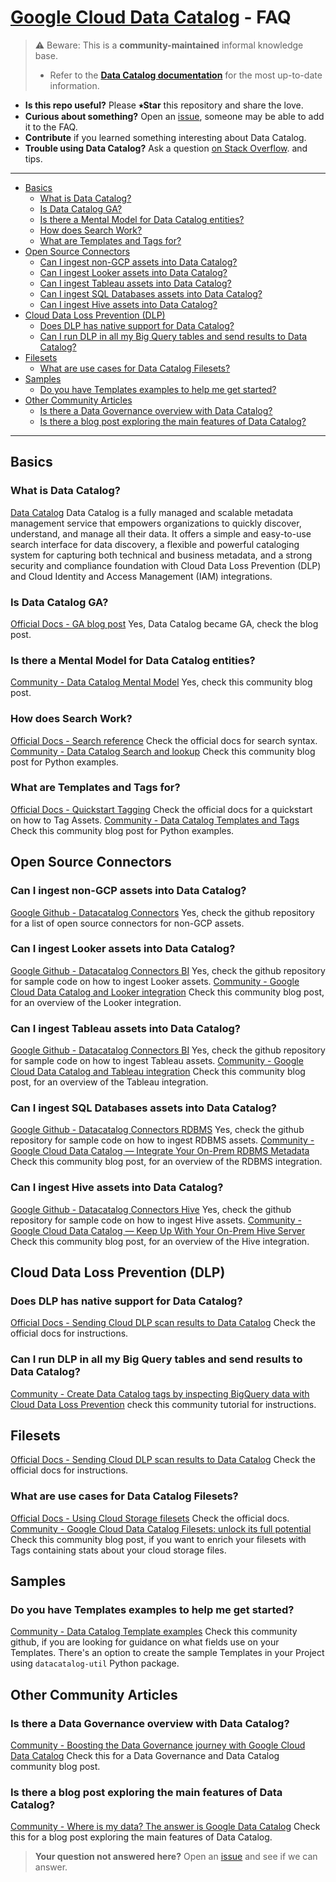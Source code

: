 # [Google Cloud Data Catalog][dc] - FAQ

> ⚠️ Beware: This is a **community-maintained** informal knowledge base.
>
> * Refer to the [**Data Catalog documentation**][docs] for the most up-to-date
>   information.

- **Is this repo useful?** Please **⭑Star** this repository and share the love.
- **Curious about something?** Open an [issue], someone may be able to add it to
  the FAQ.
- **Contribute** if you learned something interesting about Data Catalog.
- **Trouble using Data Catalog?** Ask a question [on Stack  Overflow][so].
  and tips.

[issue]: https://github.com/mesmacosta/datacatalog-faq/issues
[dc]: https://cloud.google.com/data-catalog
[ga]: https://cloud.google.com/blog/products/data-analytics/data-catalog-metadata-management-now-generally-available
[docs]: https://cloud.google.com/data-catalog/docs
[so]: https://stackoverflow.com/search?q=%5Bgoogle-cloud-platform%5D+data+catalog
[twitter]: https://twitter.com/mesmacosta
[search]: https://cloud.google.com/data-catalog/docs/how-to/search-reference
[quickstart-tagging]: https://cloud.google.com/data-catalog/docs/quickstart-tagging
[dlp-dc]: https://cloud.google.com/dlp/docs/sending-results-to-dc
[filesets]: https://cloud.google.com/data-catalog/docs/how-to/filesets
[medium - a mental model]: https://medium.com/google-cloud/data-catalog-hands-on-guide-a-mental-model-dae7f6dd49e
[medium - search and lookup]: https://medium.com/google-cloud/data-catalog-hands-on-guide-search-get-lookup-with-python-82d99bfb4056
[medium - templates and tags]: https://medium.com/google-cloud/data-catalog-hands-on-guide-templates-tags-with-python-c45eb93372ef
[medium - data governance]: https://towardsdatascience.com/boosting-the-data-governance-journey-with-google-cloud-data-catalog-d67acc3e3ffb
[medium - dc filesets]: https://medium.com/google-cloud/google-cloud-data-catalog-filesets-unlock-its-full-potential-5625c745303c
[tutorials - dlp to datacatalog tags]: https://cloud.google.com/community/tutorials/dlp-to-datacatalog-tags
[medium - looker integration]: https://medium.com/google-cloud/google-cloud-data-catalog-and-looker-integration-4ebefdef6a34
[medium - rdbms integration]: https://medium.com/google-cloud/google-cloud-data-catalog-integrate-your-on-prem-rdbms-metadata-468e0d8220fb
[medium - tableau integration]: https://medium.com/google-cloud/google-cloud-data-catalog-and-tableau-integration-204c1d17cc62
[medium - hive integration]: https://medium.com/@mesmacosta/google-cloud-data-catalog-keep-up-with-your-on-prem-hive-server-237edd1a1888
[medium - answer is data catalog]: https://medium.com/bluekiri/where-is-my-data-the-answer-is-google-data-catalog-acdbdf67eac6
[github - datacatalog connectors]: https://github.com/GoogleCloudPlatform/datacatalog-connectors
[github - datacatalog connectors bi]: https://github.com/GoogleCloudPlatform/datacatalog-connectors-bi
[github - datacatalog connectors hive]: https://github.com/GoogleCloudPlatform/datacatalog-connectors-hive
[github - datacatalog connectors rdbms]: https://github.com/GoogleCloudPlatform/datacatalog-connectors-rdbms
[github - templates_examples]: https://github.com/mesmacosta/datacatalog-util/blob/master/docs/templates_examples.md
-----

<!--
  ⚠️ DO NOT UPDATE THE TABLE OF CONTENTS MANUALLY ️️⚠️
  run `npx markdown-toc -i README.md`.

  Please stick to 80-character line wraps as much as you can.
-->

<!-- toc -->

- [Basics](#basics)
  * [What is Data Catalog?](#what-is-data-catalog)
  * [Is Data Catalog GA?](#is-data-catalog-ga)
  * [Is there a Mental Model for Data Catalog entities?](#is-there-a-mental-model-for-data-catalog-entities)
  * [How does Search Work?](#how-does-search-work)
  * [What are Templates and Tags for?](#what-are-templates-and-tags-for)
- [Open Source Connectors](#open-source-connectors)
  * [Can I ingest non-GCP assets into Data Catalog?](#can-i-ingest-non-gcp-assets-into-data-catalog)
  * [Can I ingest Looker assets into Data Catalog?](#can-i-ingest-looker-assets-into-data-catalog)
  * [Can I ingest Tableau assets into Data Catalog?](#can-i-ingest-tableau-assets-into-data-catalog)
  * [Can I ingest SQL Databases assets into Data Catalog?](#can-i-ingest-sql-databases-assets-into-data-catalog)
  * [Can I ingest Hive assets into Data Catalog?](#can-i-ingest-hive-assets-into-data-catalog)
- [Cloud Data Loss Prevention (DLP)](#cloud-data-loss-prevention-dlp)
  * [Does DLP has native support for Data Catalog?](#does-dlp-has-native-support-for-data-catalog)
  * [Can I run DLP in all my Big Query tables and send results to Data Catalog?](#can-i-run-dlp-in-all-my-big-query-tables-and-send-results-to-data-catalog)
- [Filesets](#filesets)
  * [What are use cases for Data Catalog Filesets?](#what-are-use-cases-for-data-catalog-filesets)
- [Samples](#samples)
  * [Do you have Templates examples to help me get started?](#do-you-have-templates-examples-to-help-me-get-started)
- [Other Community Articles](#other-community-articles)
  * [Is there a Data Governance overview with Data Catalog?](#is-there-a-data-governance-overview-with-data-catalog)
  * [Is there a blog post exploring the main features of Data Catalog?](#is-there-a-blog-post-exploring-the-main-features-of-data-catalog)

<!-- tocstop -->

-----

## Basics

### What is Data Catalog?

[Data Catalog][dc] Data Catalog is a fully managed and scalable metadata
management service that empowers organizations to quickly discover, understand,
and manage all their data. It offers a simple and easy-to-use search interface
for data discovery, a flexible and powerful cataloging system for capturing both
technical and business metadata, and a strong security and compliance foundation
with Cloud Data Loss Prevention (DLP) and Cloud Identity and Access Management (IAM) 
integrations.

### Is Data Catalog GA?
[Official Docs - GA blog post][ga] Yes, Data Catalog became GA, check the blog post.

### Is there a Mental Model for Data Catalog entities?
[Community - Data Catalog Mental Model][medium - a mental model] Yes, check this community blog post.

### How does Search Work?
[Official Docs - Search reference][search] Check the official docs for search syntax.
[Community - Data Catalog Search and lookup][medium - search and lookup] Check this community blog post for Python examples.

### What are Templates and Tags for?
[Official Docs - Quickstart Tagging][quickstart-tagging] Check the official docs for a quickstart on how to Tag Assets.
[Community - Data Catalog Templates and Tags][medium - templates and tags] Check this community blog post for Python examples.

## Open Source Connectors

### Can I ingest non-GCP assets into Data Catalog?
[Google Github - Datacatalog Connectors][github - datacatalog connectors] Yes, check the github repository for a list of open source connectors for non-GCP assets.

### Can I ingest Looker assets into Data Catalog?
[Google Github - Datacatalog Connectors BI][github - datacatalog connectors bi] Yes, check the github repository for sample code on how to ingest Looker assets.
[Community - Google Cloud Data Catalog and Looker integration][medium - looker integration] Check this community blog post, for an overview of the Looker integration.

### Can I ingest Tableau assets into Data Catalog?
[Google Github - Datacatalog Connectors BI][github - datacatalog connectors bi] Yes, check the github repository for sample code on how to ingest Tableau assets.
[Community - Google Cloud Data Catalog and Tableau integration][medium - tableau integration] Check this community blog post, for an overview of the Tableau integration.

### Can I ingest SQL Databases assets into Data Catalog?
[Google Github - Datacatalog Connectors RDBMS][github - datacatalog connectors rdbms] Yes, check the github repository for sample code on how to ingest RDBMS assets.
[Community - Google Cloud Data Catalog — Integrate Your On-Prem RDBMS Metadata][medium - rdbms integration] Check this community blog post, for an overview of the RDBMS integration.

### Can I ingest Hive assets into Data Catalog?
[Google Github - Datacatalog Connectors Hive][github - datacatalog connectors hive] Yes, check the github repository for sample code on how to ingest Hive assets.
[Community - Google Cloud Data Catalog — Keep Up With Your On-Prem Hive Server][medium - hive integration] Check this community blog post, for an overview of the Hive integration.

## Cloud Data Loss Prevention (DLP)

### Does DLP has native support for Data Catalog?
[Official Docs - Sending Cloud DLP scan results to Data Catalog][dlp-dc] Check the official docs for instructions.

### Can I run DLP in all my Big Query tables and send results to Data Catalog?
[Community - Create Data Catalog tags by inspecting BigQuery data with Cloud Data Loss Prevention][tutorials - dlp to datacatalog tags] check this community tutorial for instructions.

## Filesets
[Official Docs - Sending Cloud DLP scan results to Data Catalog][dlp-dc] Check the official docs for instructions.

### What are use cases for Data Catalog Filesets?
[Official Docs - Using Cloud Storage filesets][filesets] Check the official docs.
[Community - Google Cloud Data Catalog Filesets: unlock its full potential][medium - dc filesets] Check this community blog post, if you want to enrich your filesets with Tags containing stats about your cloud storage files.

## Samples

### Do you have Templates examples to help me get started?
[Community - Data Catalog Template examples][github - templates_examples] Check this community github, if you are looking for guidance on what fields use on your Templates. There's an option to create the sample Templates in your Project using `datacatalog-util` Python package.

## Other Community Articles

### Is there a Data Governance overview with Data Catalog?
[Community - Boosting the Data Governance journey with Google Cloud Data Catalog][medium - data governance] Check this for a Data Governance and Data Catalog community blog post.

### Is there a blog post exploring the main features of Data Catalog?
[Community - Where is my data? The answer is Google Data Catalog][medium - answer is data catalog] Check this for a blog post exploring the main features of Data Catalog.

> **Your question not answered here?** Open an [issue] and see if we can answer.
